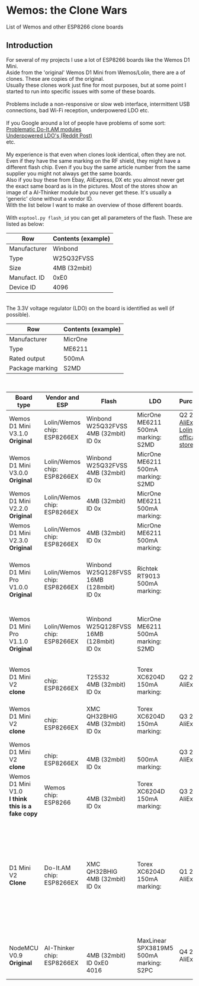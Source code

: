 # Wemos: the Clone Wars
List of Wemos and other ESP8266 clone boards


## Introduction
For several of my projects I use a lot of ESP8266 boards like the Wemos D1 Mini.<br>
Aside from the 'original' Wemos D1 Mini from Wemos/Lolin, there are a  of clones. These are copies of the original.<br>
Usually these clones work just fine for most purposes, but at some point I started to run into specific issues with some of these boards.<br>
<br>
Problems include a non-responsive or slow web interface, intermittent USB connections, bad Wi-Fi reception, underpowered LDO etc.<br>
<br>
If you Google around a lot of people have problems of some sort:<br>
[Problematic Do-It.AM modules](https://geekenargentina.wordpress.com/2019/10/08/esp8266-connectivity-troubleshooting/)<br>
[Underpowered LDO's (Reddit Post)](https://www.reddit.com/r/esp8266/comments/9iizx4/warning_clone_wemos_d1_minis_with_only_150ma_33v/)<br>
etc.<br>
<br>
My experience is that even when clones look identical, often they are not. Even if they have the same marking on the RF shield, they might have a different flash chip. Even if you buy the same article number from the same supplier you might not always get the same boards.<br>
Also if you buy these from Ebay, AliExpress, DX etc you almost never get the exact same board as is in the pictures. Most of the stores show an image of a AI-Thinker module but you never get these. It's usually a 'generic' clone without a vendor ID.
<br>
With the list below I want to make an overview of those different boards.<br>
<br>
With `esptool.py flash_id` you can get all parameters of the flash. These are listed as below:<br>

Row | Contents (example)
--- | ---
Manufacturer | Winbond
Type | W25Q32FVSS
Size | 4MB (32mbit)
Manufact. ID | 0xE0
Device ID | 4096
<br>
The 3.3V voltage regulator (LDO) on the board is identified as well (if possible).<br>

Row | Contents (example)
--- | ---
Manufacturer | MicrOne
Type | ME6211
Rated output | 500mA
Package marking | S2MD
<br>


Board type | Vendor and ESP | Flash | LDO | Purchased | Remarks | Image
--- | --- | --- | --- | --- | --- | ---
|Wemos D1 Mini V3.1.0<br>**Original**|Lolin/Wemos<br>chip: ESP8266EX|Winbond<br>W25Q32FVSS<br>4MB (32mbit)<br>ID 0x|MicrOne<br>ME6211<br>500mA<br>marking: S2MD|Q2 2019<br>[AliExpress: Lolin offical store](https://lolin.aliexpress.com/store/1331105)|This is the best original Wemos D1 Mini|
|Wemos D1 Mini V3.0.0<br>**Original**|Lolin/Wemos<br>chip: ESP8266EX|Winbond<br>W25Q32FVSS<br>4MB (32mbit)<br>ID 0x|MicrOne<br>ME6211<br>500mA<br>marking: S2MD|||
|Wemos D1 Mini V2.2.0<br>**Original**|Lolin/Wemos<br>chip: ESP8266EX|4MB (32mbit)<br>ID 0x|MicrOne<br>ME6211<br>500mA<br>marking: ||ESP shield marking: ESP-12S. Vendor marking: AI|
|Wemos D1 Mini V2.3.0<br>**Original**|Lolin/Wemos<br>chip: ESP8266EX|4MB (32mbit)<br>ID 0x|MicrOne<br>ME6211<br>500mA<br>marking:||ESP shield marking: ESP-12S. Vendor marking: AI|
|Wemos D1 Mini Pro V1.0.0<br>**Original**|Lolin/Wemos<br>chip: ESP8266EX|Winbond<br>W25Q128FVSS<br>16MB (128mbit)<br>ID 0x|Richtek<br>RT9013<br>500mA<br>marking:||These have the option of an external antenna if you resolder a certain 0 Ohm resistor.|
|Wemos D1 Mini Pro V1.1.0<br>**Original**|Lolin/Wemos<br>chip: ESP8266EX|Winbond<br>W25Q128FVSS<br>16MB (128mbit)<br>ID 0x|MicrOne<br>ME6211<br>500mA<br>marking: S2MD||These have the option of an external antenna if you resolder a certain 0 Ohm resistor.|
|Wemos D1 Mini V2<br>**clone**|<br>chip: ESP8266EX|<br>T25S32<br>4MB (32mbit)<br>ID 0x|Torex<br>XC6204D<br>150mA<br>marking: |Q2 2019<br>AliExpress|ESP shield marking: ESP8266MOD. No vendor marking.|
|Wemos D1 Mini V2<br>**clone**|<br>chip: ESP8266EX|XMC<br>QH32BHIG<br>4MB (32mbit)<br>ID 0x|Torex<br>XC6204D<br>150mA<br>marking: |Q3 2019<br>AliExpress|ESP shield marking: ESP8266MOD. No vendor marking.|
|Wemos D1 Mini V2<br>**clone**|<br>chip: ESP8266EX|<br><br>4MB (32mbit)<br>ID 0x|<br><br>500mA<br>marking: |Q3 2019<br>AliExpress||
|Wemos D1 Mini V1.0<br>**I think this is a fake copy**|Wemos<br>chip: ESP8266|<br><br>4MB (32mbit)<br>ID 0x|Torex<br>XC6204D<br>150mA<br>marking: |Q3 2019<br>AliExpress|ESP shield marking: ESP8266MOD. Vendor marking: Wemos.|
|D1 Mini V2<br>**Clone**|Do-It.AM<br>chip: ESP8266EX|XMC<br>QH32BHIG<br>4MB (32mbit)<br>ID 0x|Torex<br>XC6204D<br>150mA<br>marking: |Q1 2019<br>AliExpress|Lots of these are BAD. If the device is unresponsive or slow, throw away or remove a specific cap. [See here](https://geekenargentina.wordpress.com/2019/10/08/esp8266-connectivity-troubleshooting/).<br> ESP shield marking: ESP8266MOD. Vendor marking: Do-It.AM.|
|NodeMCU V0.9<br>**Original**|AI-Thinker<br>chip: ESP8266EX|<br><br>4MB (32mbit)<br>ID 0xE0<br>4016|MaxLinear<br>SPX3819M5<br>500mA<br>marking: S2PC|Q4 2018<br>AliExpress|ESP shield marking: ESP8266MOD. Vendor marking: AI-Thinker|

